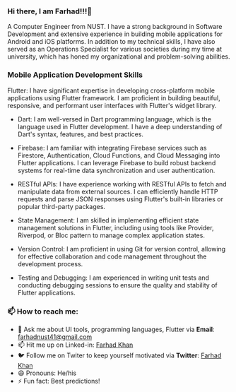 ### Hi there, I am Farhad!!!👋
A Computer Engineer from NUST. I have a strong background in Software Development and extensive experience in building mobile applications for Android and iOS platforms. In addition to my technical skills, I have also served as an Operations Specialist for various societies during my time at university, which has honed my organizational and problem-solving abilities.

### Mobile Application Development Skills
Flutter: I have significant expertise in developing cross-platform mobile applications using Flutter framework. I am proficient in building beautiful, responsive, and performant user interfaces with Flutter's widget library.

- Dart: I am well-versed in Dart programming language, which is the language used in Flutter development. I have a deep understanding of Dart's syntax, features, and best practices.

- Firebase: I am familiar with integrating Firebase services such as Firestore, Authentication, Cloud Functions, and Cloud Messaging into Flutter applications. I can leverage Firebase to build robust backend systems for real-time data synchronization and user authentication.

- RESTful APIs: I have experience working with RESTful APIs to fetch and manipulate data from external sources. I can efficiently handle HTTP requests and parse JSON responses using Flutter's built-in libraries or popular third-party packages.

- State Management: I am skilled in implementing efficient state management solutions in Flutter, including using tools like Provider, Riverpod, or Bloc pattern to manage complex application states.

- Version Control: I am proficient in using Git for version control, allowing for effective collaboration and code management throughout the development process.

- Testing and Debugging: I am experienced in writing unit tests and conducting debugging sessions to ensure the quality and stability of Flutter applications.

### 📫 How to reach me:
- 💬 Ask me about UI tools, programming languages, Flutter via **Email**: [farhadnust41@gmail.com](mailto:your-email@example.com)
- 📫 Hit me up on Linked-in: [Farhad Khan](https://www.linkedin.com/in/Farhadkhan41)
- 🐦 Follow me on Twiter to keep yourself motivated via **Twitter**: [Farhad Khan](https://twitter.com/FarhadKhan_4u)
- 😄 Pronouns: He/his
- ⚡ Fun fact: Best predictions!

